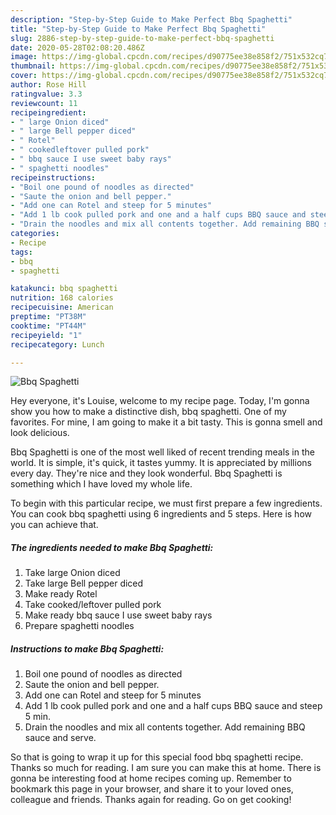 ```yaml
---
description: "Step-by-Step Guide to Make Perfect Bbq Spaghetti"
title: "Step-by-Step Guide to Make Perfect Bbq Spaghetti"
slug: 2886-step-by-step-guide-to-make-perfect-bbq-spaghetti
date: 2020-05-28T02:08:20.486Z
image: https://img-global.cpcdn.com/recipes/d90775ee38e858f2/751x532cq70/bbq-spaghetti-recipe-main-photo.jpg
thumbnail: https://img-global.cpcdn.com/recipes/d90775ee38e858f2/751x532cq70/bbq-spaghetti-recipe-main-photo.jpg
cover: https://img-global.cpcdn.com/recipes/d90775ee38e858f2/751x532cq70/bbq-spaghetti-recipe-main-photo.jpg
author: Rose Hill
ratingvalue: 3.3
reviewcount: 11
recipeingredient:
- " large Onion diced"
- " large Bell pepper diced"
- " Rotel"
- " cookedleftover pulled pork"
- " bbq sauce I use sweet baby rays"
- " spaghetti noodles"
recipeinstructions:
- "Boil one pound of noodles as directed"
- "Saute the onion and bell pepper."
- "Add one can Rotel and steep for 5 minutes"
- "Add 1 lb cook pulled pork and one and a half cups BBQ sauce and steep 5 min."
- "Drain the noodles and mix all contents together. Add remaining BBQ sauce and serve."
categories:
- Recipe
tags:
- bbq
- spaghetti

katakunci: bbq spaghetti 
nutrition: 168 calories
recipecuisine: American
preptime: "PT38M"
cooktime: "PT44M"
recipeyield: "1"
recipecategory: Lunch

---
```



![Bbq Spaghetti](https://img-global.cpcdn.com/recipes/d90775ee38e858f2/751x532cq70/bbq-spaghetti-recipe-main-photo.jpg)

Hey everyone, it's Louise, welcome to my recipe page. Today, I'm gonna show you how to make a distinctive dish, bbq spaghetti. One of my favorites. For mine, I am going to make it a bit tasty. This is gonna smell and look delicious.

Bbq Spaghetti is one of the most well liked of recent trending meals in the world. It is simple, it's quick, it tastes yummy. It is appreciated by millions every day. They're nice and they look wonderful. Bbq Spaghetti is something which I have loved my whole life.




To begin with this particular recipe, we must first prepare a few ingredients. You can cook bbq spaghetti using 6 ingredients and 5 steps. Here is how you can achieve that.

<!--inarticleads1-->

##### The ingredients needed to make Bbq Spaghetti:

1. Take  large Onion diced
1. Take  large Bell pepper diced
1. Make ready  Rotel
1. Take  cooked/leftover pulled pork
1. Make ready  bbq sauce I use sweet baby rays
1. Prepare  spaghetti noodles




<!--inarticleads2-->

##### Instructions to make Bbq Spaghetti:

1. Boil one pound of noodles as directed
1. Saute the onion and bell pepper.
1. Add one can Rotel and steep for 5 minutes
1. Add 1 lb cook pulled pork and one and a half cups BBQ sauce and steep 5 min.
1. Drain the noodles and mix all contents together. Add remaining BBQ sauce and serve.




So that is going to wrap it up for this special food bbq spaghetti recipe. Thanks so much for reading. I am sure you can make this at home. There is gonna be interesting food at home recipes coming up. Remember to bookmark this page in your browser, and share it to your loved ones, colleague and friends. Thanks again for reading. Go on get cooking!

